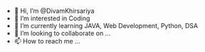 - 👋 Hi, I’m @DivamKhirsariya
- 👀 I’m interested in Coding
- 🌱 I’m currently learning JAVA, Web Development, Python, DSA
- 💞️ I’m looking to collaborate on ...
- 📫 How to reach me ...

<!---
DivamKhirsariya/DivamKhirsariya is a ✨ special ✨ repository because its `README.md` (this file) appears on your GitHub profile.
You can click the Preview link to take a look at your changes.
--->
